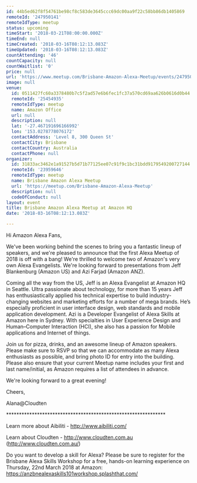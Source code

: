 ```yaml
---
id: 44b5ed62f8f54761be98cf8c583de3645ccc69dc00aa9f22c58bb86db1405869
remoteId: '247950141'
remoteIdType: meetup
status: upcoming
timeStart: '2018-03-21T08:00:00.000Z'
timeEnd: null
timeCreated: '2018-03-16T08:12:13.083Z'
timeUpdated: '2018-03-16T08:12:13.083Z'
countAttending: '46'
countCapacity: null
countWaitlist: '0'
price: null
url: 'https://www.meetup.com/Brisbane-Amazon-Alexa-Meetup/events/247950141/'
image: null
venue:
  id: 0511427fc60a3378480b7c5f2ad57e6b6fec1fc37a570cd69aa626b0616d0b44
  remoteId: '25454935'
  remoteIdType: meetup
  name: Amazon Office
  url: null
  description: null
  lat: '-27.467191696166992'
  lon: '153.0278778076172'
  contactAddress: 'Level 8, 300 Queen St'
  contactCity: Brisbane
  contactCountry: Australia
  contactPhone: null
organizer:
  id: 31833ac3462e1a91527b5d71b77125ee07c91f9c1bc31bdd9179549200727144
  remoteId: '23959646'
  remoteIdType: meetup
  name: Brisbane Amazon Alexa Meetup
  url: 'https://meetup.com/Brisbane-Amazon-Alexa-Meetup'
  description: null
  codeOfConduct: null
layout: event
title: Brisbane Amazon Alexa Meetup at Amazon HQ
date: '2018-03-16T08:12:13.083Z'

---
```

<p>Hi Amazon Alexa Fans,</p> <p>We've been working behind the scenes to bring you a fantastic lineup of speakers, and we're pleased to announce that the first Alexa Meetup of 2018 is off with a bang! We're thrilled to welcome two of Amazon's very own Alexa Evangelists. We're looking forward to presentations from Jeff Blankenburg (Amazon US) and Azi Farjad (Amazon ANZ).</p> <p>Coming all the way from the US, Jeff is an Alexa Evangelist at Amazon HQ in Seattle. Ultra passionate about technology, for more than 15 years Jeff has enthusiastically applied his technical expertise to build industry-changing websites and marketing efforts for a number of mega brands. He’s especially proficient in user interface design, web standards and mobile application development. Azi is a Developer Evangelist of Alexa Skills at Amazon here in Sydney. With specialties in User Experience Design and Human–Computer Interaction (HCI), she also has a passion for Mobile applications and Internet of things.</p> <p>Join us for pizza, drinks, and an awesome lineup of Amazon speakers. Please make sure to RSVP so that we can accommodate as many Alexa enthusiasts as possible, and bring photo ID for entry into the building. Please also ensure that your current Meetup name includes your first and last name/initial, as Amazon requires a list of attendees in advance.</p> <p>We're looking forward to a great evening!</p> <p>Cheers,</p> <p>Alana@Cloudten</p> <p>**************************************************************</p> <p>Learn more about Aibiliti - <a href="http://www.aibiliti.com/" class="linkified">http://www.aibiliti.com/</a></p> <p>Learn about Cloudten - <a href="http://www.cloudten.com.au" class="linkified">http://www.cloudten.com.au</a> (<a href="http://www.cloudten.com.au/" class="linkified">http://www.cloudten.com.au/</a>)</p> <p>Do you want to develop a skill for Alexa? Please be sure to register for the Brisbane Alexa Skills Workshop for a free, hands-on learning experience on Thursday, 22nd March 2018 at Amazon: <a href="https://anzbnealexaskills101workshop.splashthat.com/" class="linkified">https://anzbnealexaskills101workshop.splashthat.com/</a></p>
